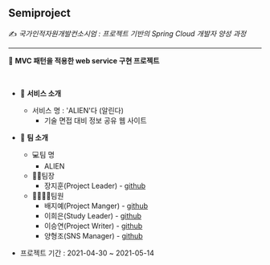 ## Semiproject

✍️ *국가인적자원개발컨소시엄 : 프로젝트 기반의 Spring Cloud 개발자 양성 과정*

***

📄 **MVC 패턴을 적용한 web service 구현 프로젝트**

 <br>

* 📌 **서비스 소개**
  * 서비스 명 : 'ALIEN'다 (알린다)
    * 기술 면접 대비 정보 공유 웹 사이트
* 👥 **팀 소개**
  * 💻팀 명
    * ALIEN
  * 🙋‍♂️팀장
    * 장지훈(Project Leader) - [github](https://github.com/JangJiHoon32154011)
  * 👨‍👩‍👧‍👦팀원
    * 배지예(Project Manger) - [github](https://github.com/jyb6311)
    * 이희은(Study Leader) - [github](https://github.com/leeheeeun)
    * 이승연(Project Writer) - [github](https://github.com/yeon-seung)
    * 양형조(SNS Manager) - [github](https://github.com/brothergive)

* 프로젝트 기간 : 2021-04-30 ~ 2021-05-14

